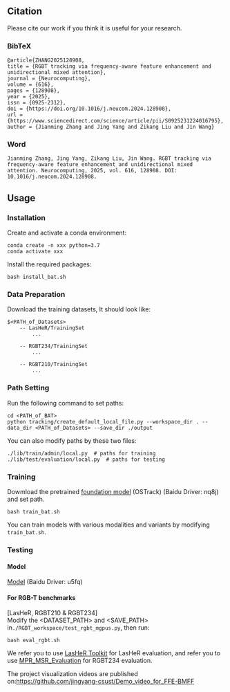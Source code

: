 ## Citation
Please cite our work if you think it is useful for your research.
### BibTeX
```
@article{ZHANG2025128908,
title = {RGBT tracking via frequency-aware feature enhancement and unidirectional mixed attention},
journal = {Neurocomputing},
volume = {616},
pages = {128908},
year = {2025},
issn = {0925-2312},
doi = {https://doi.org/10.1016/j.neucom.2024.128908},
url = {https://www.sciencedirect.com/science/article/pii/S0925231224016795},
author = {Jianming Zhang and Jing Yang and Zikang Liu and Jin Wang}
```
### Word
```
Jianming Zhang, Jing Yang, Zikang Liu, Jin Wang. RGBT tracking via frequency-aware feature enhancement and unidirectional mixed attention. Neurocomputing, 2025, vol. 616, 128908. DOI: 10.1016/j.neucom.2024.128908.
```
## Usage
### Installation
Create and activate a conda environment:
```
conda create -n xxx python=3.7
conda activate xxx
```
Install the required packages:
```
bash install_bat.sh
```

### Data Preparation
Download the training datasets, It should look like:
```
$<PATH_of_Datasets>
    -- LasHeR/TrainingSet
        ...

    -- RGBT234/TrainingSet
        ...

    -- RGBT210/TrainingSet
        ...
```

### Path Setting
Run the following command to set paths:
```
cd <PATH_of_BAT>
python tracking/create_default_local_file.py --workspace_dir . --data_dir <PATH_of_Datasets> --save_dir ./output
```
You can also modify paths by these two files:
```
./lib/train/admin/local.py  # paths for training
./lib/test/evaluation/local.py  # paths for testing
```

### Training
Dowmload the pretrained [foundation model](https://pan.baidu.com/s/1rgr-5VSCxhbMYhgwToJ-kg?pwd=nq8j) (OSTrack) (Baidu Driver: nq8j)
and set path.
```
bash train_bat.sh
```
You can train models with various modalities and variants by modifying ```train_bat.sh```.

### Testing
#### Model
[Model](https://pan.baidu.com/s/138-V7ApR4WV1OyhkCHaCCQ?pwd=u5fq) (Baidu Driver: u5fq)
#### For RGB-T benchmarks
[LasHeR, RGBT210 & RGBT234] \
Modify the <DATASET_PATH> and <SAVE_PATH> in```./RGBT_workspace/test_rgbt_mgpus.py```, then run:
```
bash eval_rgbt.sh
```
We refer you to use [LasHeR Toolkit](https://github.com/BUGPLEASEOUT/LasHeR) for LasHeR evaluation, 
and refer you to use [MPR_MSR_Evaluation](https://sites.google.com/view/ahutracking001/) for RGBT234 evaluation.

The project visualization videos are published on:https://github.com/jingyang-csust/Demo_video_for_FFE-BMFF

